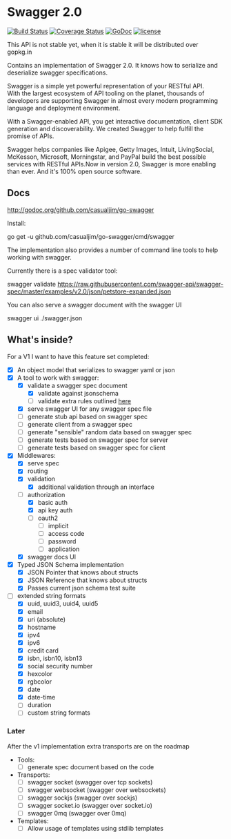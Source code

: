 # Swagger 2.0

[![Build Status](https://travis-ci.org/casualjim/go-swagger.svg?branch=master)](https://travis-ci.org/casualjim/go-swagger)
[![Coverage Status](https://coveralls.io/repos/casualjim/go-swagger/badge.svg?branch=master)](https://coveralls.io/r/casualjim/go-swagger?branch=master)
[![GoDoc](https://godoc.org/github.com/casualjim/go-swagger?status.svg)](http://godoc.org/github.com/casualjim/go-swagger)
[![license](http://img.shields.io/badge/license-Apache%20v2-orange.svg)](https://raw.githubusercontent.com/swagger-api/swagger-spec/master/LICENSE)

This API is not stable yet, when it is stable it will be distributed over gopkg.in

Contains an implementation of Swagger 2.0.
It knows how to serialize and deserialize swagger specifications.

Swagger is a simple yet powerful representation of your RESTful API.  
With the largest ecosystem of API tooling on the planet, thousands of developers are supporting Swagger
in almost every modern programming language and deployment environment.

With a Swagger-enabled API, you get interactive documentation, client SDK generation and discoverability.
We created Swagger to help fulfill the promise of APIs.

Swagger helps companies like Apigee, Getty Images, Intuit, LivingSocial, McKesson, Microsoft, Morningstar, and PayPal
build the best possible services with RESTful APIs.Now in version 2.0, Swagger is more enabling than ever.
And it's 100% open source software.

## Docs

http://godoc.org/github.com/casualjim/go-swagger

Install:

  go get -u github.com/casualjim/go-swagger/cmd/swagger

The implementation also provides a number of command line tools to help working with swagger.

Currently there is a spec validator tool:

  swagger validate https://raw.githubusercontent.com/swagger-api/swagger-spec/master/examples/v2.0/json/petstore-expanded.json

You can also serve a swagger document with the swagger UI

  swagger ui ./swagger.json

## What's inside?

For a V1 I want to have this feature set completed:

- [x] An object model that serializes to swagger yaml or json
- [x] A tool to work with swagger:
  - [x] validate a swagger spec document
    - [x] validate against jsonschema
    - [ ] validate extra rules outlined [here](https://github.com/apigee-127/swagger-tools/blob/master/docs/Swagger_Validation.md)
  - [x] serve swagger UI for any swagger spec file
  - [ ] generate stub api based on swagger spec
  - [ ] generate client from a swagger spec
  - [ ] generate "sensible" random data based on swagger spec
  - [ ] generate tests based on swagger spec for server
  - [ ] generate tests based on swagger spec for client
- [x] Middlewares:
  - [x] serve spec
  - [x] routing
  - [x] validation
    - [x] additional validation through an interface
  - [ ] authorization
    - [x] basic auth
    - [x] api key auth
    - [ ] oauth2
      - [ ] implicit
      - [ ] access code
      - [ ] password
      - [ ] application
  - [x] swagger docs UI
- [x] Typed JSON Schema implementation
  - [x] JSON Pointer that knows about structs
  - [x] JSON Reference that knows about structs
  - [x] Passes current json schema test suite
- [ ] extended string formats
  - [x] uuid, uuid3, uuid4, uuid5
  - [x] email
  - [x] uri (absolute)
  - [x] hostname
  - [x] ipv4
  - [x] ipv6
  - [x] credit card
  - [x] isbn, isbn10, isbn13
  - [x] social security number
  - [x] hexcolor
  - [x] rgbcolor
  - [x] date
  - [x] date-time
  - [ ] duration
  - [ ] custom string formats

### Later

After the v1 implementation extra transports are on the roadmap

- Tools:
  - [ ] generate spec document based on the code
- Transports:
  - [ ] swagger socket (swagger over tcp sockets)
  - [ ] swagger websocket (swagger over websockets)
  - [ ] swagger sockjs (swagger over sockjs)
  - [ ] swagger socket.io (swagger over socket.io)
  - [ ] swagger 0mq (swagger over 0mq)
- Templates:
  - [ ] Allow usage of templates using stdlib templates
